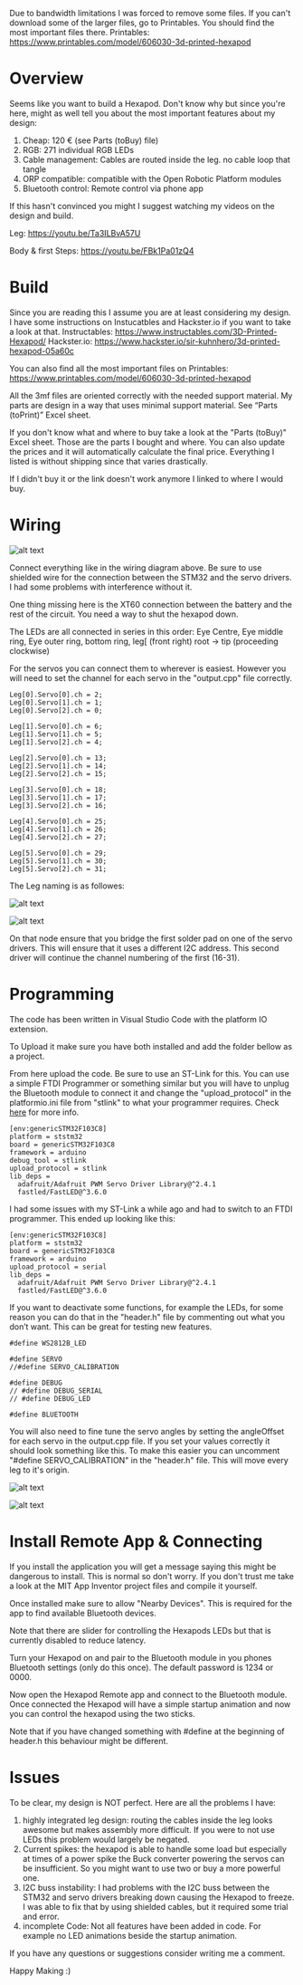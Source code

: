 Due to bandwidth limitations I was forced to remove some files. If you can't download some of the larger files, go to Printables. You should find the most important files there.
Printables: https://www.printables.com/model/606030-3d-printed-hexapod

# Overview #

Seems like you want to build a Hexapod. Don't know why but since you're here, might as well tell you about the most important features about my design:

1. Cheap: 120 € (see Parts (toBuy) file)
2. RGB: 271 individual RGB LEDs
3. Cable management: Cables are routed inside the leg. no cable loop that tangle
4. ORP compatible: compatible with the Open Robotic Platform modules
5. Bluetooth control: Remote control via phone app

If this hasn't convinced you might I suggest watching my videos on the design and build.

Leg: https://youtu.be/Ta3ILBvA57U

Body & first Steps: https://youtu.be/FBk1Pa01zQ4

# Build #

Since you are reading this I assume you are at least considering my design. I have some instructions on Instucatbles and Hackster.io if you want to take a look at that.
Instructables: https://www.instructables.com/3D-Printed-Hexapod/
Hackster.io: https://www.hackster.io/sir-kuhnhero/3d-printed-hexapod-05a60c

You can also find all the most important files on Printables: https://www.printables.com/model/606030-3d-printed-hexapod

All the 3mf files are oriented correctly with the needed support material. My parts are design in a way that uses minimal support material. See “Parts (toPrint)” Excel sheet.



If you don't know what and where to buy take a look at the "Parts (toBuy)" Excel sheet. Those are the parts I bought and where. You can also update the prices and it will automatically calculate the final price. Everything I listed is without shipping since that varies drastically.

If I didn't buy it or the link doesn't work anymore I linked to where I would buy.

# Wiring #

![alt text](https://github.com/Sir-Kuhnhero/Hexapod/blob/main/Wiring%20Diagram%204K.png?raw=true)

Connect everything like in the wiring diagram above. Be sure to use shielded wire for the connection between the STM32 and the servo drivers. I had some problems with interference without it.

One thing missing here is the XT60 connection between the battery and the rest of the circuit. You need a way to shut the hexapod down.

The LEDs are all connected in series in this order: Eye Centre, Eye middle ring, Eye outer ring, bottom ring, leg[ (front right) root -> tip (proceeding clockwise)

For the servos you can connect them to wherever is easiest. However you will need to set the channel for each servo in the "output.cpp" file correctly.

```
Leg[0].Servo[0].ch = 2;
Leg[0].Servo[1].ch = 1;
Leg[0].Servo[2].ch = 0;

Leg[1].Servo[0].ch = 6;
Leg[1].Servo[1].ch = 5;
Leg[1].Servo[2].ch = 4;

Leg[2].Servo[0].ch = 13;
Leg[2].Servo[1].ch = 14;
Leg[2].Servo[2].ch = 15;

Leg[3].Servo[0].ch = 18;
Leg[3].Servo[1].ch = 17;
Leg[3].Servo[2].ch = 16;

Leg[4].Servo[0].ch = 25;
Leg[4].Servo[1].ch = 26;
Leg[4].Servo[2].ch = 27;

Leg[5].Servo[0].ch = 29;
Leg[5].Servo[1].ch = 30;
Leg[5].Servo[2].ch = 31;
```

The Leg naming is as followes:

![alt text](https://github.com/Sir-Kuhnhero/Hexapod/blob/main/Leg%20Configuration.png?raw=true)

![alt text](https://github.com/Sir-Kuhnhero/Hexapod/blob/main/Servo%20Leg%20Configutarion.png?raw=true)

On that node ensure that you bridge the first solder pad on one of the servo drivers. This will ensure that it uses a different I2C address. This second driver will continue the channel numbering of the first (16-31).

# Programming #

The code has been written in Visual Studio Code with the platform IO extension.

 

To Upload it make sure you have both installed and add the folder bellow as a project.

 

From here upload the code. Be sure to use an ST-Link for this. You can use a simple FTDI Programmer or something similar but you will have to unplug the Bluetooth module to connect it and change the "upload_protocol" in the platformio.ini file from "stlink" to what your programmer requires. Check [here](https://docs.platformio.org/en/latest/boards/ststm32/genericSTM32F103C8.html#board-ststm32-genericstm32f103c8) for more info.

```
[env:genericSTM32F103C8]
platform = ststm32
board = genericSTM32F103C8
framework = arduino
debug_tool = stlink
upload_protocol = stlink
lib_deps = 
  adafruit/Adafruit PWM Servo Driver Library@^2.4.1
  fastled/FastLED@^3.6.0
 ```

I had some issues with my ST-Link a while ago and had to switch to an FTDI programmer. This ended up looking like this:

```
[env:genericSTM32F103C8]
platform = ststm32
board = genericSTM32F103C8
framework = arduino
upload_protocol = serial
lib_deps = 
  adafruit/Adafruit PWM Servo Driver Library@^2.4.1
  fastled/FastLED@^3.6.0
 ```


If you want to deactivate some functions, for example the LEDs, for some reason you can do that in the "header.h" file by commenting out what you don’t want. This can be great for testing new features.

```
#define WS2812B_LED

#define SERVO
//#define SERVO_CALIBRATION

#define DEBUG
// #define DEBUG_SERIAL
// #define DEBUG_LED

#define BLUETOOTH
```

You will also need to fine tune the servo angles by setting the angleOffset for each servo in the output.cpp file. If you set your values correctly it should look something like this. To make this easier you can uncomment "#define SERVO_CALIBRATION" in the "header.h" file. This will move every leg to it's origin.

![alt text](https://github.com/Sir-Kuhnhero/Hexapod/blob/main/Calibration%20Leg_side%20view.jpg?raw=true)

![alt text](https://github.com/Sir-Kuhnhero/Hexapod/blob/main/Calibration%20Leg_top%20view.jpg?raw=true)


# Install Remote App & Connecting #

If you install the application you will get a message saying this might be dangerous to install. This is normal so don't worry. If you don't trust me take a look at the MIT App Inventor project files and compile it yourself.

Once installed make sure to allow "Nearby Devices". This is required for the app to find available Bluetooth devices.

Note that there are slider for controlling the Hexapods LEDs but that is currently disabled to reduce latency.

Turn your Hexapod on and pair to the Bluetooth module in you phones Bluetooth settings (only do this once). The default password is 1234 or 0000.

Now open the Hexapod Remote app and connect to the Bluetooth module. Once connected the Hexapod will have a simple startup animation and now you can control the hexapod using the two sticks.

Note that if you have changed something with #define at the beginning of header.h this behaviour might be different.

# Issues #

To be clear, my design is NOT perfect. Here are all the problems I have:

1. highly integrated leg design: routing the cables inside the leg looks awesome but makes assembly more difficult. If you were to not use LEDs this problem would largely be negated.
2. Current spikes: the hexapod is able to handle some load but especially at times of a power spike the Buck converter powering the servos can be insufficient. So you might want to use two or buy a more powerful one.
3. I2C buss instability: I had problems with the I2C buss between the STM32 and servo drivers breaking down causing the Hexapod to freeze. I was able to fix that by using shielded cables, but it required some trial and error.
4. incomplete Code: Not all features have been added in code. For example no LED animations beside the startup animation.


If you have any questions or suggestions consider writing me a comment.

Happy Making :)
